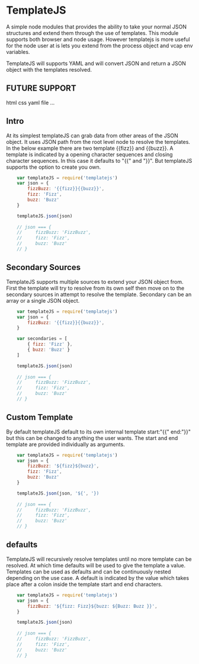 # TemplateJS

A simple node modules that provides the ability to take your normal JSON
structures and extend them through the use of templates. This module supports
both browser and node usage. However templatejs is more useful for the node
user at is lets you extend from the process object and vcap env variables.

TemplateJS will supports YAML and will convert JSON and return a JSON object
with the templates resolved.

## FUTURE SUPPORT

html
css
yaml
file
...

## Intro

At its simplest templateJS can grab data from other areas of the JSON object.
It uses JSON path from the root level node to resolve the templates. In the
below example there are two template {{fizz}} and {{buzz}}. A template is
indicated by a opening character sequences and closing character sequences. In
this case it defaults to "{{" and "}}". But templateJS supports the option to
create you own.

``` javascript
    var templateJS = require('templatejs')
    var json = {
        fizzBuzz: '{{fizz}}{{buzz}}',
        fizz: 'Fizz',
        buzz: 'Buzz'
    }

    templateJS.json(json)
    
    // json === {
    //     fizzBuzz: 'FizzBuzz',
    //     fizz: 'Fizz',
    //     buzz: 'Buzz'
    // }
```

## Secondary Sources

TemplateJS supports multiple sources to extend your JSON object from. First
the template will try to resolve from its own self then move on to the secondary
sources in attempt to resolve the template. Secondary can be an array or a
single JSON object.

``` javascript
    var templateJS = require('templatejs')
    var json = {
        fizzBuzz: '{{fizz}}{{buzz}}',
    }

    var secondaries = [
        { fizz: 'Fizz' },
        { buzz: 'Buzz' }
    ]

    templateJS.json(json)
    
    // json === {
    //     fizzBuzz: 'FizzBuzz',
    //     fizz: 'Fizz',
    //     buzz: 'Buzz'
    // }
```

## Custom Template

By default templateJS default to its own internal template start:"{{" end:"}}"
but this can be changed to anything the user wants. The start and end template
are provided individually as arguments.

``` javascript
    var templateJS = require('templatejs')
    var json = {
        fizzBuzz: '${fizz}${buzz}',
        fizz: 'Fizz',
        buzz: 'Buzz'
    }

    templateJS.json(json, '${', '})
    
    // json === {
    //     fizzBuzz: 'FizzBuzz',
    //     fizz: 'Fizz',
    //     buzz: 'Buzz'
    // }
```

## defaults

TemplateJS will recursively resolve templates until no more template can be
resolved. At which time defaults will be used to give the template a value.
Templates can be used as defaults and can be continuously nested depending on
the use case. A default is indicated by the value which takes place after a
colon inside the template start and end characters.

``` javascript
    var templateJS = require('templatejs')
    var json = {
        fizzBuzz: '${fizz: Fizz}${buzz: ${Buzz: Buzz }}',
    }

    templateJS.json(json)
    
    // json === {
    //     fizzBuzz: 'FizzBuzz',
    //     fizz: 'Fizz',
    //     buzz: 'Buzz'
    // }
```
